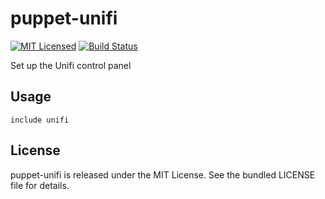 puppet-unifi
==============

[![MIT Licensed](https://img.shields.io/badge/license-MIT-green.svg)](https://tldrlegal.com/license/mit-license)
[![Build Status](https://img.shields.io/circleci/project/halyard/puppet-unifi/master.svg)](https://circleci.com/gh/halyard/puppet-unifi)

Set up the Unifi control panel

## Usage

```puppet
include unifi
```

## License

puppet-unifi is released under the MIT License. See the bundled LICENSE file for details.

